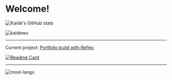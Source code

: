 # Welcome!

![Kaide's GitHub stats](https://github-readme-stats.vercel.app/api?username=kaidewu&theme=tokyonight&show_icons=true)
<p align="left"> <img src="https://komarev.com/ghpvc/?username=kaidewu" alt="kaidewu" /> </p>

---

Current project: [Portfolio build with Reflex](https://github.com/kaidewu/portfolio-reflex)

[![Readme Card](https://github-readme-stats.vercel.app/api/pin/?username=kaidewu&theme=buefy&repo=portfolio-reflex)](https://github.com/kaidewu/portfolio-reflex)

---

![most-langs](https://github-readme-stats.vercel.app/api/top-langs/?username=kaidewu&hide=javascript,html&theme=tokyonight&layout=compact)
